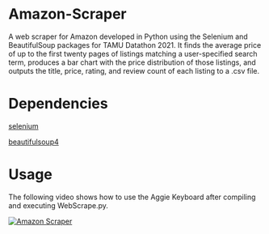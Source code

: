 # Amazon-Scraper
A web scraper for Amazon developed in Python using the Selenium and BeautifulSoup packages for TAMU Datathon 2021. It finds the average price of up to the first twenty pages of listings matching a user-specified search term, produces a bar chart with the price distribution of those listings, and outputs the title, price, rating, and review count of each listing to a .csv file.

# Dependencies
[selenium](https://pypi.org/project/selenium/)

[beautifulsoup4](https://pypi.org/project/beautifulsoup4/)

# Usage
The following video shows how to use the Aggie Keyboard after compiling and executing WebScrape.py.

[![Amazon Scraper](https://img.youtube.com/vi/Zu_i5F4LV-A/0.jpg)](https://www.youtube.com/watch?v=Zu_i5F4LV-A)
